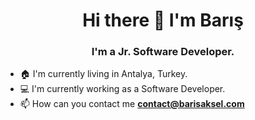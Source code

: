 <h1 align="center">Hi there 👋 I'm Barış</h1>
<h3 align="center">I'm a Jr. Software Developer.</h3>

- 🏠 I'm currently living in Antalya, Turkey.
- 💻 I'm currently working as a Software Developer.
- 📫 How can you contact me **contact@barisaksel.com**

<!--
**Barisaksel/barisaksel** is a ✨ _special_ ✨ repository because its `README.md` (this file) appears on your GitHub profile.

Here are some ideas to get you started:

- 🔭 I’m currently working on ...
- 🌱 I’m currently learning ...
- 👯 I’m looking to collaborate on ...
- 🤔 I’m looking for help with ...
- 💬 Ask me about ...
- 📫 How to reach me: ...
- 😄 Pronouns: ...
- ⚡ Fun fact: ...
-->
